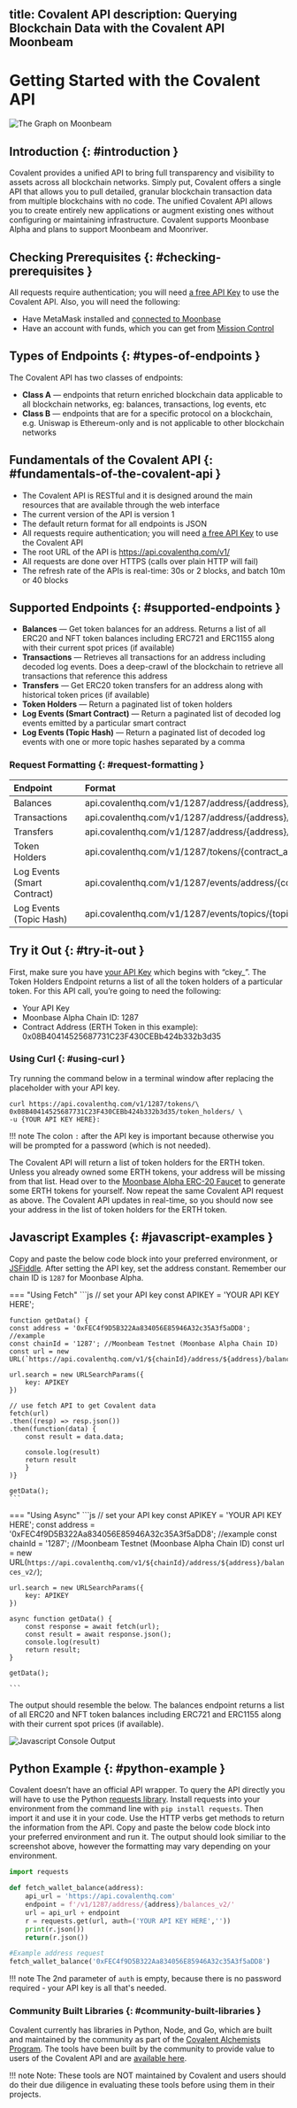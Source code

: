 title: Covalent API
description: Querying Blockchain Data with the Covalent API Moonbeam
---

# Getting Started with the Covalent API

![The Graph on Moonbeam](/images/covalent/covalentbannerimage.png)

## Introduction {: #introduction } 

Covalent provides a unified API to bring full transparency and visibility to assets across all blockchain networks. Simply put, Covalent offers a single API that allows you to pull detailed, granular blockchain transaction data from multiple blockchains with no code. The unified Covalent API allows you to create entirely new applications or augment existing ones without configuring or maintaining infrastructure. Covalent supports Moonbase Alpha and plans to support Moonbeam and Moonriver.

## Checking Prerequisites {: #checking-prerequisites } 

All requests require authentication; you will need [a free API Key](https://www.covalenthq.com/platform/#/auth/register/) to use the Covalent API. 
Also, you will need the following:

 - Have MetaMask installed and [connected to Moonbase](/getting-started/moonbase/metamask/)
 - Have an account with funds, which you can get from [Mission Control](/builders/get-started/moonbase/#get-tokens/)

## Types of Endpoints {: #types-of-endpoints } 

The Covalent API has two classes of endpoints:

 - **Class A** — endpoints that return enriched blockchain data applicable to all blockchain networks, eg: balances, transactions, log events, etc
 - **Class B** — endpoints that are for a specific protocol on a blockchain, e.g. Uniswap is Ethereum-only and is not applicable to other blockchain networks

## Fundamentals of the Covalent API {: #fundamentals-of-the-covalent-api } 
 - The Covalent API is RESTful and it is designed around the main resources that are available through the web interface
 - The current version of the API is version 1 
 - The default return format for all endpoints is JSON 
 - All requests require authentication; you will need [a free API Key](https://www.covalenthq.com/platform/#/auth/register/) to use the Covalent API
 - The root URL of the API is https://api.covalenthq.com/v1/ 
 - All requests are done over HTTPS (calls over plain HTTP will fail)
 - The refresh rate of the APIs is real-time: 30s or 2 blocks, and batch 10m or 40 blocks  

## Supported Endpoints {: #supported-endpoints } 
 - **Balances** — Get token balances for an address. Returns a list of all ERC20 and NFT token balances including ERC721 and ERC1155 along with their current spot prices (if available)
 - **Transactions** — Retrieves all transactions for an address including decoded log events. Does a deep-crawl of the blockchain to 
 retrieve all transactions that reference this address
 - **Transfers** — Get ERC20 token transfers for an address along with historical token prices (if available)
 - **Token Holders** — Return a paginated list of token holders
 - **Log Events (Smart Contract)** — Return a paginated list of decoded log events emitted by a particular smart contract
 - **Log Events (Topic Hash)** — Return a paginated list of decoded log events with one or more topic hashes separated by a comma


### Request Formatting {: #request-formatting } 
   | Endpoint |     | Format |
   | :---------- | :-: | :------------------- |
   |      Balances       |     |          api.covalenthq.com/v1/1287/address/{address}/balances_v2/          |
   |      Transactions       |     |           api.covalenthq.com/v1/1287/address/{address}/transactions_v2/|
   |      Transfers       |     |           api.covalenthq.com/v1/1287/address/{address}/transfers_v2/           |
   |      Token Holders       |     |           api.covalenthq.com/v1/1287/tokens/{contract_address}/token_holders/           |
   |      Log Events (Smart Contract)       |     |           api.covalenthq.com/v1/1287/events/address/{contract_address}/           |
   |      Log Events (Topic Hash)      |     |           api.covalenthq.com/v1/1287/events/topics/{topic}/           |

## Try it Out {: #try-it-out } 
First, make sure you have [your API Key](https://www.covalenthq.com/platform/#/auth/register/) which begins with “ckey_”. The Token Holders Endpoint returns a list of all the token holders of a particular token. For this API call, you’re going to need the following: 

 - Your API Key
 - Moonbase Alpha Chain ID: 1287
 - Contract Address (ERTH Token in this example): 0x08B40414525687731C23F430CEBb424b332b3d35

### Using Curl {: #using-curl } 
Try running the command below in a terminal window after replacing the placeholder with your API key.

```
curl https://api.covalenthq.com/v1/1287/tokens/\
0x08B40414525687731C23F430CEBb424b332b3d35/token_holders/ \
-u {YOUR API KEY HERE}:
```
!!! note
    The colon `:` after the API key is important because otherwise you will be prompted for a password (which is not needed).


The Covalent API will return a list of token holders for the ERTH token. Unless you already owned some ERTH tokens, your address will be missing from that list. Head over to the [Moonbase Alpha ERC-20 Faucet](https://moonbase-minterc20.netlify.app/) to generate some ERTH tokens for yourself. Now repeat the same Covalent API request as above. The Covalent API updates in real-time, so you should now see your address in the list of token holders for the ERTH token.

## Javascript Examples {: #javascript-examples } 
Copy and paste the below code block into your preferred environment, or [JSFiddle](https://jsfiddle.net/). After setting the API key, set the address constant. Remember our chain ID is `1287` for Moonbase Alpha.

=== "Using Fetch"
    ```js
    // set your API key
	const APIKEY = 'YOUR API KEY HERE';

	function getData() {
    const address = '0xFEC4f9D5B322Aa834056E85946A32c35A3f5aDD8'; //example
    const chainId = '1287'; //Moonbeam Testnet (Moonbase Alpha Chain ID)
    const url = new URL(`https://api.covalenthq.com/v1/${chainId}/address/${address}/balances_v2/`);
    
    url.search = new URLSearchParams({
        key: APIKEY
    })

    // use fetch API to get Covalent data
    fetch(url)
    .then((resp) => resp.json())
    .then(function(data) {
        const result = data.data;
  
        console.log(result)
        return result
        }
	)}

    getData();
    ```

=== "Using Async"
    ```js
    // set your API key
    const APIKEY = 'YOUR API KEY HERE';
	const address = '0xFEC4f9D5B322Aa834056E85946A32c35A3f5aDD8'; //example
	const chainId = '1287'; //Moonbeam Testnet (Moonbase Alpha Chain ID)
	const url = new URL(`https://api.covalenthq.com/v1/${chainId}/address/${address}/balances_v2/`);

    url.search = new URLSearchParams({
        key: APIKEY
    })

    async function getData() {
    	const response = await fetch(url);
    	const result = await response.json();
    	console.log(result)
    	return result;
	}

	getData();

    ```

The output should resemble the below. The balances endpoint returns a list of all ERC20 and NFT token balances including ERC721 and ERC1155 along with their current spot prices (if available).

![Javascript Console Output](/images/covalent/covalentjs.png)

## Python Example {: #python-example } 
Covalent doesn’t have an official API wrapper. To query the API directly you will have to use the Python [requests library](https://pypi.org/project/requests/). Install requests into your environment from the command line with `pip install requests`. Then import it and use it in your code. Use the HTTP verbs get methods to return the information from the API. Copy and paste the below code block into your preferred environment and run it. The output should look similiar to the screenshot above, however the formatting may vary depending on your environment.

```python
import requests

def fetch_wallet_balance(address):
	api_url = 'https://api.covalenthq.com'
    endpoint = f'/v1/1287/address/{address}/balances_v2/'
    url = api_url + endpoint
    r = requests.get(url, auth=('YOUR API KEY HERE',''))
    print(r.json())
    return(r.json())

#Example address request
fetch_wallet_balance('0xFEC4f9D5B322Aa834056E85946A32c35A3f5aDD8')

```

!!! note
    The 2nd parameter of `auth` is empty, because there is no password required - your API key is all that's needed.

### Community Built Libraries {: #community-built-libraries } 
Covalent currently has libraries in Python, Node, and Go, which are built and maintained by the community as part of the [Covalent Alchemists Program](https://www.covalenthq.com/ambassador/). The tools have been built by the community to provide value to users of the Covalent API and are [available here](https://www.covalenthq.com/docs/tools/community).

!!! note
    Note: These tools are NOT maintained by Covalent and users should do their due diligence in evaluating these tools before using them in their projects.


